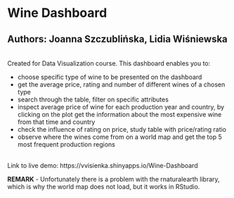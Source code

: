 # Wine Dashboard
## Authors: Joanna Szczublińska, Lidia Wiśniewska

<br>
Created for Data Visualization course. This dashboard enables you to:

- choose specific type of wine to be presented on the dashboard
- get the average price, rating and number of different wines of a chosen type
- search through the table, filter on specific attributes
- inspect average price of wine for each production year and country, by clicking on the plot get the information about the most expensive wine from that time and country
- check the influence of rating on price, study table with price/rating ratio
- observe where the wines come from on a world map and get the top 5 most frequent production regions

<br>
Link to live demo: https://vvisienka.shinyapps.io/Wine-Dashboard

**REMARK** - Unfortunately there is a problem with the rnaturalearth library, which is why the world map does not load, but it works in RStudio.
